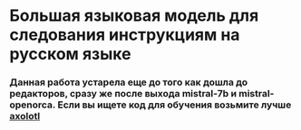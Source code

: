 # Большая языковая модель для следования инструкциям на русском языке

### Данная работа устарела еще до того как дошла до редакторов, сразу же после выхода mistral-7b и mistral-openorca. Если вы ищете код для обучения возьмите лучше [axolotl](https://github.com/OpenAccess-AI-Collective/axolotl)
